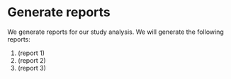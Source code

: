 # Generate reports

We generate reports for our study analysis. We will generate the following reports:

1. (report 1)
2. (report 2)
3. (report 3)
